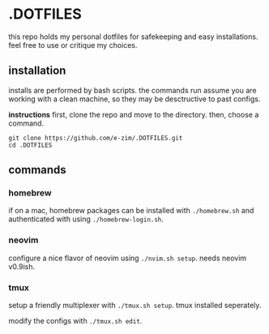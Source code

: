 # .DOTFILES

this repo holds my personal dotfiles for safekeeping and easy installations.
feel free to use or critique my choices.

## installation

installs are performed by bash scripts. the commands run assume you are working
with a clean machine, so they may be desctructive to past configs.

**instructions**
first, clone the repo and move to the directory. then, choose a command.

    git clone https://github.com/e-zim/.DOTFILES.git
    cd .DOTFILES

## commands

### homebrew

if on a mac, homebrew packages can be installed with `./homebrew.sh` and
authenticated with using `./homebrew-login.sh`.

### neovim

configure a nice flavor of neovim using `./nvim.sh setup`. needs neovim v0.9ish.

### tmux

setup a friendly multiplexer with `./tmux.sh setup`. tmux installed seperately.

modify the configs with `./tmux.sh edit`.
